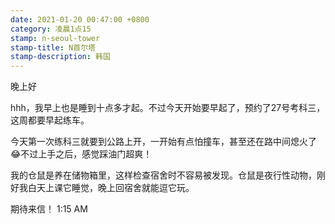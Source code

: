 ```yaml
---
date: 2021-01-20 00:47:00 +0800
category: 凌晨1点15
stamp: n-seoul-tower
stamp-title: N首尔塔
stamp-description: 韩国
---
```


<p>
晚上好

hhh，我早上也是睡到十点多才起。不过今天开始要早起了，预约了27号考科三，这周都要早起练车。

今天第一次练科三就要到公路上开，一开始有点怕撞车，甚至还在路中间熄火了😂不过上手之后，感觉踩油门超爽！

我的仓鼠是养在储物箱里，这样检查宿舍时不容易被发现。仓鼠是夜行性动物，刚好我白天上课它睡觉，晚上回宿舍就能逗它玩。


期待来信！
1:15 AM
</p>